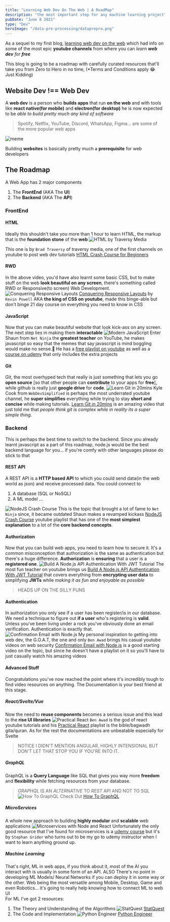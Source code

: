 ```yaml
---
title: "Learning Web Dev On The Web | A RoadMap"
description: "the most important step for any machine learning project"
pubDate: "June 8 2021"
type: "Dev"
heroImage: "/data-pre-processing/dataprepro.png"
---
```


As a sequel to my first blog, [learning web dev on the web](https://dev.to/lucidmach/learning-web-dev-on-the-web-ifp) which had info on some of the most epic **youtube channels** from where you can _learn **web dev** for **free**_

This blog is going to be a roadmap with carefully curated resources that'll take you from Zero to Hero in no time,
(\*Terms and Conditions apply 😂 Just Kidding)

## Website Dev !== Web Dev

A **web dev** is a person who **builds apps** that run **on the web** and with tools like **react native(for mobile)** and **electron(for desktop)** he is now expected to be _able to build pretty much any kind of software_

> Spotify, Netflix, YouTube, Discord, WhatsApp, Figma... are some of the more popular web apps

![meme](https://img.devrant.com/devrant/rant/r_1922199_oCEix.jpg)

Building **websites** is basically pretty much a **prerequisite** for web developers

## The Roadmap

A Web App has 2 major components

1. The **FrontEnd** (AKA The **UI**)
2. The **Backend** (AKA The **API**)

### FrontEnd

#### HTML

Ideally this shouldn't take you more than 1 hour to learn HTML, the markup that is the **foundation stone** of the **web**
![HTML by Traversy Media](https://i.ytimg.com/vi/UB1O30fR-EE/maxresdefault.jpg)

This one is by `Brad Traversy` of traversy media, one of the first channels on youtube to post web dev tutorials [HTML Crash Course for Beginners](https://www.youtube.com/watch?v=UB1O30fR-EE)

#### RWD

In the above video, you'd have also learnt some basic CSS, but to make stuff on the web **look beautiful on any screen**, there's something called RWD or Responsive(to screen) Web Development.
![Conquering Responsive Layouts](https://d31ezp3r8jwmks.cloudfront.net/gjQ6wqLoXSviuBRJPa3PXUPi)
[Conquering Responsive Layouts](https://courses.kevinpowell.co/conquering-responsive-layouts) by `Kevin Powell` AKA **the king of CSS on youtube**, made this binge-able but don't binge 21 day course on everything you need to know in CSS

#### JavaScript

Now that you can make beautiful website that look kick-ass on any screen. The next step lies in making them **interactable**
![Modern JavaScript](https://cdn.fs.teachablecdn.com/Mk8sfdnTzdk3ONMbBFWg)
Enter Shaun from `Net Ninja` the **greatest teacher** on YouTube, he makes javascript so easy that the memes that say javascript is mind boggling would make no sense.🤯
He has a [free playlist on youtube](https://youtube.com/playlist?list=PL4cUxeGkcC9haFPT7J25Q9GRB_ZkFrQAc) as well as a [course on udemy](https://www.udemy.com/course/modern-javascript-from-novice-to-ninja/) that only includes the extra projects

#### Git

Git, the most overhyped tech that really is just something that lets you go **open source** [so that other people can **contribute** to your apps for **free**], while github is really just **google drive** for **code**.
![Learn Git in 20mins](https://i.ytimg.com/vi/IHaTbJPdB-s/maxresdefault.jpg)
Kyle Cook from `WebDevSimplified` is perhaps the most underrated youtube channel, he **super simplifies** everything while trying to stay **short and concise** while making tutorials.
[Learn Git in 20mins](https://www.youtube.com/watch?v=IHaTbJPdB-s) is an amazing video that just told me that _people think git is complex while in reality its a super simple thing_.

### Backend

This is perhaps the best time to switch to the backend. Since you already learnt javascript as a part of this roadmap, node.js would be the best backend language for you... if you're comfy with other languages please do stick to that

#### REST API

A REST API is a **HTTP based API** to which you could send data(in the web world as json) and receive processed data.
You could connect to

1. A database (SQL or NoSQL)
2. A ML model
   ...

![NodeJS Crash Course](https://i.ytimg.com/vi/zb3Qk8SG5Ms/maxresdefault.jpg)
This is the topic that brought a lot of fame to `Net Ninja` since, it became outdated Shaun makes a revamped kickass [NodeJS Crash Course](https://youtube.com/playlist?list=PL4cUxeGkcC9jsz4LDYc6kv3ymONOKxwBU) youtube playlist that has one of the **most simplest explanation** to a lot of the **core backend concepts**.

#### Authorization

Now that you can build web apps, you need to learn how to secure it. It's a common misconception that authorization is the same as authentication but there's a huge difference.
**Authorization** is **ensuring** that a user is a **registered one**.
![Build A Node.js API Authentication With JWT Tutorial](https://i.ytimg.com/vi/2jqok-WgelI/maxresdefault.jpg)
The most fun teacher on youtube brings us [Build A Node.js API Authentication With JWT Tutorial](https://www.youtube.com/watch?v=2jqok-WgelI) that covers everything from **encrypting user data** to simplifying **JWTs** while _making it as fun and enjoyable as possible_

> HEADS UP ON THE SILLY PUNS

#### Authentication

In authorization you only see if a user has been register/is in our database. We need a technique to figure out **if a user** who's registering is **valid**.
Unless you've been living under a rock you've obviously done an email verification. Authentication is exactly that.
![Confirmation Email with Node.js](https://res.cloudinary.com/practicaldev/image/fetch/s--Q4ViiBA_--/c_imagga_scale,f_auto,fl_progressive,h_420,q_auto,w_1000/https://geekyturtles.com/assets/static/cover.872e63c.a2359baff849b8f684836f5a43dde302.png)
My personal inspiration to getting into web dev, the G.O.A.T, the one and only `Ben Awad` brings his casual youtube videos on web security [Confirmation Email with Node.js](https://www.youtube.com/watch?v=76tKpVbjhu8) is a good starting video on the topic, but since he doesn't have a playlist on it so you'll have to just casually watch his amazing videos

#### Advanced Stuff

Congratulations you've now reached the point where it's incredibly tough to find video resources on anything.
The Documentation is your best friend at this stage.

##### React/Svelte/Vue

Now the need to **reuse components** becomes a serious issue and this lead to the **rise UI libraries**
![Practical React](https://i.ytimg.com/vi/FMCX25WjU9o/maxresdefault.jpg)
`Ben Awad` is the god of react youtube tutorials and his [Practical React](https://www.youtube.com/playlist?list=PLN3n1USn4xlntqksY83W3997mmQPrUmqM) playlist is the bible/bagwadh gita/quran.
As for the rest the documentations are unbeatable especially for Svelte

> NOTICE I DIDN'T MENTION ANGULAR, HIGHLY INTENSIONAL BUT DON'T LET THAT STOP YOU IF YOU'RE INTO IT.

##### GraphQL

GraphQL is a **Query Language** like SQL that gives you way more **freedom** and **flexibility** while fetching resources from your database.

> _GRAPHQL_ IS AN _ALTERNATIVE_ TO _REST_ API AND NOT TO SQL
> ![How To GraphQL](https://www.howtographql.com/social.png)
> Check Out [How To GraphQL](https://www.howtographql.com)

##### MicroServices

A whole new approach to building **highly modular** and **scalable** web applications
![Microservices with Node and React](https://img-c.udemycdn.com/course/480x270/2887266_c696_5.jpg)
Unfortunately the only good resource that I've found for microservices is a [udemy course](https://www.udemy.com/course/microservices-with-node-js-and-react/) but it's by `Stephan Grider` who turns out to be my go to udemy instructor when I want to learn anything ground up.

##### Machine Learning

That's right, ML in web apps, if you think about it, most of the AI you interact with is usually in some form of an API.
ALSO There's no point in developing ML Models/ Neural Networks if you can deploy it in some way or the other.
Web being the most versatile among Mobile, Desktop, Game and even Robotics... it's going to really help knowing how to connect ML to web UI  
For ML I've got 2 resources:

1. The Theory and Understanding of the Algorithms
   ![StatQuest](https://yt3.ggpht.com/ytc/AAUvwnjEkKLjVVfaGrs4Y-teISVqFmssnK7Ia19fLGi-=s900-c-k-c0x00ffffff-no-rj)
   [StatQuest](https://youtube.com/playlist?list=PLblh5JKOoLUICTaGLRoHQDuF_7q2GfuJF)
2. The Code and Implementation
   ![Python Engineer](https://www.python-engineer.com/images/titles/mlfromscratch.webp)
   [Python Engineer](https://youtube.com/playlist?list=PLqnslRFeH2Upcrywf-u2etjdxxkL8nl7E)
